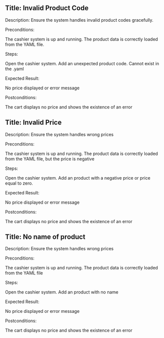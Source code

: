 ## Title: Invalid Product Code

Description: Ensure the system handles invalid product codes gracefully.

Preconditions:

The cashier system is up and running.
The product data is correctly loaded from the YAML file.

Steps:

Open the cashier system.
Add an unexpected product code. Cannot exist in the .yaml

Expected Result:

No price displayed or error message

Postconditions:

The cart displays no price and shows the existence of an error

## Title: Invalid Price

Description: Ensure the system handles wrong prices

Preconditions:

The cashier system is up and running.
The product data is correctly loaded from the YAML file, but the price is negative

Steps:

Open the cashier system.
Add an product with a negative price or price equal to zero.

Expected Result:

No price displayed or error message

Postconditions:

The cart displays no price and shows the existence of an error

## Title: No name of product

Description: Ensure the system handles wrong prices

Preconditions:

The cashier system is up and running.
The product data is correctly loaded from the YAML file

Steps:

Open the cashier system.
Add an product with no name

Expected Result:

No price displayed or error message

Postconditions:

The cart displays no price and shows the existence of an error


